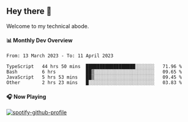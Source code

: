 ## Hey there 👋

Welcome to my technical abode.

#### 📊 Monthly Dev Overview
<!--START_SECTION:waka-->

```text
From: 13 March 2023 - To: 11 April 2023

TypeScript   44 hrs 50 mins  ██████████████████░░░░░░░   71.96 %
Bash         6 hrs           ██▒░░░░░░░░░░░░░░░░░░░░░░   09.65 %
JavaScript   5 hrs 53 mins   ██▒░░░░░░░░░░░░░░░░░░░░░░   09.45 %
Other        2 hrs 23 mins   █░░░░░░░░░░░░░░░░░░░░░░░░   03.83 %
```

<!--END_SECTION:waka-->

#### 🎧 Now Playing

[![spotify-github-profile](https://spotify-github-profile.vercel.app/api/view?uid=james2mid&cover_image=true&theme=natemoo-re)](https://open.spotify.com/user/james2mid?si=2b3baf2b09cb499e)
